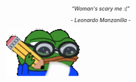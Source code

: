 <p align="center"><i>“Woman's scary me :(”</i></p>
<p align="center"><i>- Leonardo Manzanilla -</i></p>

<td><img align="" width="" alt="🦑" src="/pepoG.gif"></td>
